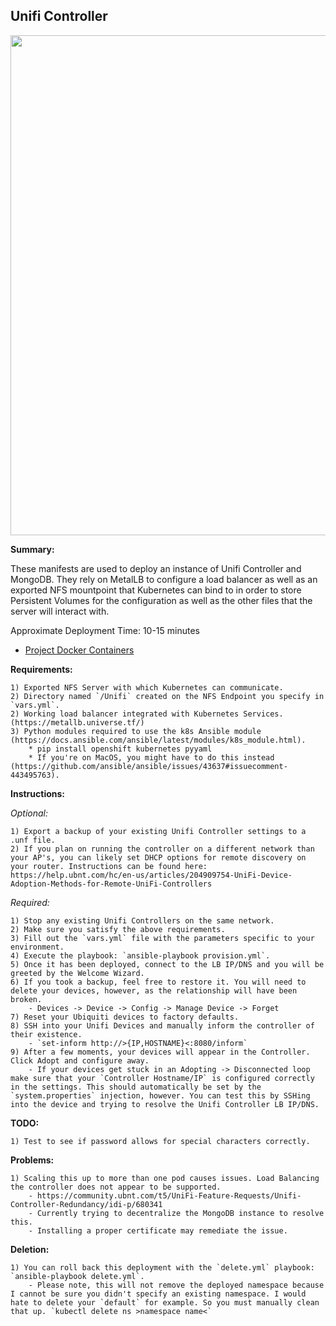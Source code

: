 ## Unifi Controller

<p align="center">
  <img src="https://raw.githubusercontent.com/zimmertr/Kubernetes-Manifests/master/Unifi_Controller/screenshot.png" width="800">
</p>

**Summary:**

These manifests are used to deploy an instance of Unifi Controller and MongoDB. They rely on MetalLB to configure a load balancer as well as an exported NFS mountpoint that Kubernetes can bind to in order to store Persistent Volumes for the configuration as well as the other files that the server will interact with. 

Approximate Deployment Time: 10-15 minutes

* [Project Docker Containers](https://github.com/linuxserver/docker-unifi)

**Requirements:**

    1) Exported NFS Server with which Kubernetes can communicate.  
    2) Directory named `/Unifi` created on the NFS Endpoint you specify in `vars.yml`.
    2) Working load balancer integrated with Kubernetes Services. (https://metallb.universe.tf/)  
    3) Python modules required to use the k8s Ansible module (https://docs.ansible.com/ansible/latest/modules/k8s_module.html).    
        * pip install openshift kubernetes pyyaml 
        * If you're on MacOS, you might have to do this instead (https://github.com/ansible/ansible/issues/43637#issuecomment-443495763).

**Instructions:**

*Optional:*

    1) Export a backup of your existing Unifi Controller settings to a .unf file.
    2) If you plan on running the controller on a different network than your AP's, you can likely set DHCP options for remote discovery on your router. Instructions can be found here: https://help.ubnt.com/hc/en-us/articles/204909754-UniFi-Device-Adoption-Methods-for-Remote-UniFi-Controllers

*Required:*

    1) Stop any existing Unifi Controllers on the same network.
    2) Make sure you satisfy the above requirements.   
    3) Fill out the `vars.yml` file with the parameters specific to your environment.  
    4) Execute the playbook: `ansible-playbook provision.yml`.  
    5) Once it has been deployed, connect to the LB IP/DNS and you will be greeted by the Welcome Wizard.
    6) If you took a backup, feel free to restore it. You will need to delete your devices, however, as the relationship will have been broken.
        - Devices -> Device -> Config -> Manage Device -> Forget
    7) Reset your Ubiquiti devices to factory defaults.
    8) SSH into your Unifi Devices and manually inform the controller of their existence.
        - `set-inform http://>{IP,HOSTNAME}<:8080/inform`
    9) After a few moments, your devices will appear in the Controller. Click Adopt and configure away. 
        - If your devices get stuck in an Adopting -> Disconnected loop make sure that your `Controller Hostname/IP` is configured correctly in the settings. This should automatically be set by the `system.properties` injection, however. You can test this by SSHing into the device and trying to resolve the Unifi Controller LB IP/DNS.

**TODO:**

    1) Test to see if password allows for special characters correctly.  


**Problems:**

    1) Scaling this up to more than one pod causes issues. Load Balancing the controller does not appear to be supported. 
        - https://community.ubnt.com/t5/UniFi-Feature-Requests/Unifi-Controller-Redundancy/idi-p/680341
        - Currently trying to decentralize the MongoDB instance to resolve this.
        - Installing a proper certificate may remediate the issue.

**Deletion:**

    1) You can roll back this deployment with the `delete.yml` playbook: `ansible-playbook delete.yml`.
        - Please note, this will not remove the deployed namespace because I cannot be sure you didn't specify an existing namespace. I would hate to delete your `default` for example. So you must manually clean that up. `kubectl delete ns >namespace name<`

